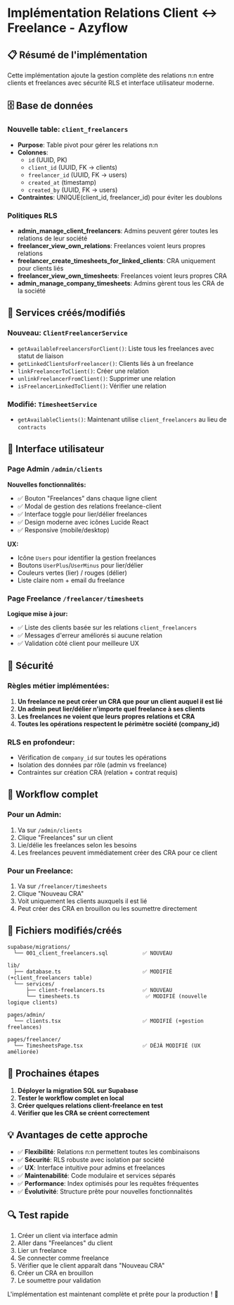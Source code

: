 # Implémentation Relations Client ↔ Freelance - Azyflow

## 📋 Résumé de l'implémentation

Cette implémentation ajoute la gestion complète des relations n:n entre clients et freelances avec sécurité RLS et interface utilisateur moderne.

## 🗄️ Base de données

### Nouvelle table: `client_freelancers`
- **Purpose**: Table pivot pour gérer les relations n:n
- **Colonnes**:
  - `id` (UUID, PK)
  - `client_id` (UUID, FK → clients)
  - `freelancer_id` (UUID, FK → users)
  - `created_at` (timestamp)
  - `created_by` (UUID, FK → users)
- **Contraintes**: UNIQUE(client_id, freelancer_id) pour éviter les doublons

### Politiques RLS
- **admin_manage_client_freelancers**: Admins peuvent gérer toutes les relations de leur société
- **freelancer_view_own_relations**: Freelances voient leurs propres relations
- **freelancer_create_timesheets_for_linked_clients**: CRA uniquement pour clients liés
- **freelancer_view_own_timesheets**: Freelances voient leurs propres CRA
- **admin_manage_company_timesheets**: Admins gèrent tous les CRA de la société

## 🔧 Services créés/modifiés

### Nouveau: `ClientFreelancerService`
- `getAvailableFreelancersForClient()`: Liste tous les freelances avec statut de liaison
- `getLinkedClientsForFreelancer()`: Clients liés à un freelance
- `linkFreelancerToClient()`: Créer une relation
- `unlinkFreelancerFromClient()`: Supprimer une relation
- `isFreelancerLinkedToClient()`: Vérifier une relation

### Modifié: `TimesheetService`
- `getAvailableClients()`: Maintenant utilise `client_freelancers` au lieu de `contracts`

## 🎨 Interface utilisateur

### Page Admin `/admin/clients`
**Nouvelles fonctionnalités:**
- ✅ Bouton "Freelances" dans chaque ligne client
- ✅ Modal de gestion des relations freelance-client
- ✅ Interface toggle pour lier/délier freelances
- ✅ Design moderne avec icônes Lucide React
- ✅ Responsive (mobile/desktop)

**UX:**
- Icône `Users` pour identifier la gestion freelances
- Boutons `UserPlus`/`UserMinus` pour lier/délier
- Couleurs vertes (lier) / rouges (délier)
- Liste claire nom + email du freelance

### Page Freelance `/freelancer/timesheets`
**Logique mise à jour:**
- ✅ Liste des clients basée sur les relations `client_freelancers`
- ✅ Messages d'erreur améliorés si aucune relation
- ✅ Validation côté client pour meilleure UX

## 🔐 Sécurité

### Règles métier implémentées:
1. **Un freelance ne peut créer un CRA que pour un client auquel il est lié**
2. **Un admin peut lier/délier n'importe quel freelance à ses clients**
3. **Les freelances ne voient que leurs propres relations et CRA**
4. **Toutes les opérations respectent le périmètre société (company_id)**

### RLS en profondeur:
- Vérification de `company_id` sur toutes les opérations
- Isolation des données par rôle (admin vs freelance)
- Contraintes sur création CRA (relation + contrat requis)

## 🎯 Workflow complet

### Pour un Admin:
1. Va sur `/admin/clients`
2. Clique "Freelances" sur un client
3. Lie/délie les freelances selon les besoins
4. Les freelances peuvent immédiatement créer des CRA pour ce client

### Pour un Freelance:
1. Va sur `/freelancer/timesheets`
2. Clique "Nouveau CRA"
3. Voit uniquement les clients auxquels il est lié
4. Peut créer des CRA en brouillon ou les soumettre directement

## 📁 Fichiers modifiés/créés

```
supabase/migrations/
  └── 001_client_freelancers.sql           ✅ NOUVEAU

lib/
  ├── database.ts                          ✅ MODIFIÉ (+client_freelancers table)
  └── services/
      ├── client-freelancers.ts            ✅ NOUVEAU 
      └── timesheets.ts                     ✅ MODIFIÉ (nouvelle logique clients)

pages/admin/
  └── clients.tsx                          ✅ MODIFIÉ (+gestion freelances)

pages/freelancer/
  └── TimesheetsPage.tsx                   ✅ DÉJÀ MODIFIÉ (UX améliorée)
```

## 🚀 Prochaines étapes

1. **Déployer la migration SQL sur Supabase**
2. **Tester le workflow complet en local**
3. **Créer quelques relations client-freelance en test**
4. **Vérifier que les CRA se créent correctement**

## 💡 Avantages de cette approche

- ✅ **Flexibilité**: Relations n:n permettent toutes les combinaisons
- ✅ **Sécurité**: RLS robuste avec isolation par société
- ✅ **UX**: Interface intuitive pour admins et freelances
- ✅ **Maintenabilité**: Code modulaire et services séparés
- ✅ **Performance**: Index optimisés pour les requêtes fréquentes
- ✅ **Évolutivité**: Structure prête pour nouvelles fonctionnalités

## 🔍 Test rapide

1. Créer un client via interface admin
2. Aller dans "Freelances" du client
3. Lier un freelance
4. Se connecter comme freelance
5. Vérifier que le client apparaît dans "Nouveau CRA"
6. Créer un CRA en brouillon
7. Le soumettre pour validation

L'implémentation est maintenant complète et prête pour la production ! 🎉